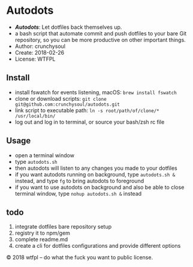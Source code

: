 # Autodots
- ___Autodots___: Let dotfiles back themselves up.
- a bash script that automate commit and push dotfiles to your bare Git repository, so you can be more productive on other important things. 
- Author: crunchysoul
- Create: 2018-02-26
- License: WTFPL

## Install
- install fswatch for events listening, macOS: `brew install fswatch`
- clone or download scripts: `git clone git@github.com:crunchysoul/autodots.git`
- link script to executable path: `ln -s root/path/of/clone/* /usr/local/bin/`
- log out and log in to terminal, or source your bash/zsh rc file

## Usage
- open a terminal window
- type `autodots.sh`
- then autodots will listen to any changes you made to your dotfiles
- if you want autodots running on background, type `autodots.sh &` instead, and
  type `fg` to bring autodots to foreground 
- if you want to use autodots on background and also be able to close terminal
  window, type `nohup autodots.sh &` instead

## todo
1. integrate dotfiles bare repository setup
2. registry it to npm/gem
3. complete readme.md
4. create a cli for dotfiles configurations and provide different options

© 2018 wtfpl – do what the fuck you want to public license.

